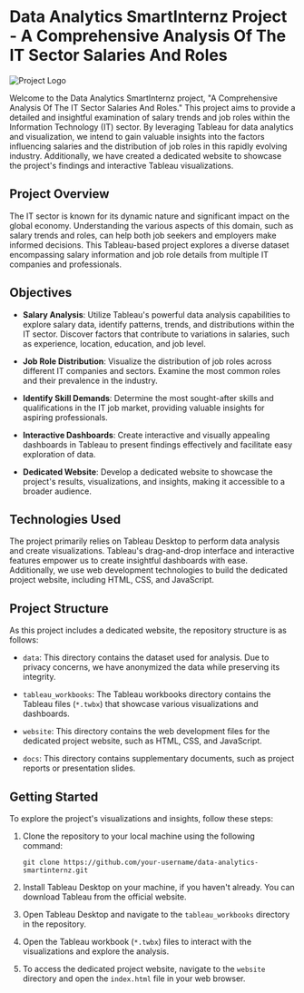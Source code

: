 # Data Analytics SmartInternz Project - A Comprehensive Analysis Of The IT Sector Salaries And Roles

![Project Logo](url_to_logo.png)

Welcome to the Data Analytics SmartInternz project, "A Comprehensive Analysis Of The IT Sector Salaries And Roles." This project aims to provide a detailed and insightful examination of salary trends and job roles within the Information Technology (IT) sector. By leveraging Tableau for data analytics and visualization, we intend to gain valuable insights into the factors influencing salaries and the distribution of job roles in this rapidly evolving industry. Additionally, we have created a dedicated website to showcase the project's findings and interactive Tableau visualizations.

## Project Overview

The IT sector is known for its dynamic nature and significant impact on the global economy. Understanding the various aspects of this domain, such as salary trends and roles, can help both job seekers and employers make informed decisions. This Tableau-based project explores a diverse dataset encompassing salary information and job role details from multiple IT companies and professionals.

## Objectives

- **Salary Analysis**: Utilize Tableau's powerful data analysis capabilities to explore salary data, identify patterns, trends, and distributions within the IT sector. Discover factors that contribute to variations in salaries, such as experience, location, education, and job level.

- **Job Role Distribution**: Visualize the distribution of job roles across different IT companies and sectors. Examine the most common roles and their prevalence in the industry.

- **Identify Skill Demands**: Determine the most sought-after skills and qualifications in the IT job market, providing valuable insights for aspiring professionals.

- **Interactive Dashboards**: Create interactive and visually appealing dashboards in Tableau to present findings effectively and facilitate easy exploration of data.

- **Dedicated Website**: Develop a dedicated website to showcase the project's results, visualizations, and insights, making it accessible to a broader audience.

## Technologies Used

The project primarily relies on Tableau Desktop to perform data analysis and create visualizations. Tableau's drag-and-drop interface and interactive features empower us to create insightful dashboards with ease. Additionally, we use web development technologies to build the dedicated project website, including HTML, CSS, and JavaScript.

## Project Structure

As this project includes a dedicated website, the repository structure is as follows:

- `data`: This directory contains the dataset used for analysis. Due to privacy concerns, we have anonymized the data while preserving its integrity.

- `tableau_workbooks`: The Tableau workbooks directory contains the Tableau files (`*.twbx`) that showcase various visualizations and dashboards.

- `website`: This directory contains the web development files for the dedicated project website, such as HTML, CSS, and JavaScript.

- `docs`: This directory contains supplementary documents, such as project reports or presentation slides.

## Getting Started

To explore the project's visualizations and insights, follow these steps:

1. Clone the repository to your local machine using the following command:
   ```
   git clone https://github.com/your-username/data-analytics-smartinternz.git
   ```

2. Install Tableau Desktop on your machine, if you haven't already. You can download Tableau from the official website.

3. Open Tableau Desktop and navigate to the `tableau_workbooks` directory in the repository.

4. Open the Tableau workbook (`*.twbx`) files to interact with the visualizations and explore the analysis.

5. To access the dedicated project website, navigate to the `website` directory and open the `index.html` file in your web browser.
